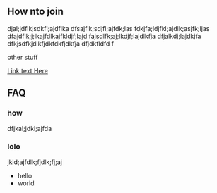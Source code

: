 ## How nto join

djal;jdflkjsdkfl;ajdflka
dfsajflk;sdjfl;ajfdk;las
fdkjfa;ldjfkl;ajdlk;asjfk;ljas
dfajdflk;j;lkajfdlkajfkldjf;lajd
fajsdlfk;aj;lkdjf;lajdlkfja
dfjalkdj;lajdkjfa
dfkjsdfkjdlkfjdkfdkfjdkfja
dfjdkfldfd
f

other stuff

[Link text Here](https://www.mdst.club/join)

## FAQ

### how

dfjkal;jdkl;ajfda

### lolo

jkld;ajfdlk;fjdlk;fj;aj

- hello
- world
